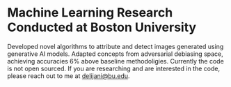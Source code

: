 # Machine Learning Research Conducted at Boston University

Developed novel algorithms to attribute and detect images generated using generative AI models. Adapted concepts from adversarial debiasing space, achieving accuracies 6% above baseline methodoligies. Currently the code is not open sourced. If you are researching and are interested in the code, please reach out to me at delijani@bu.edu.
